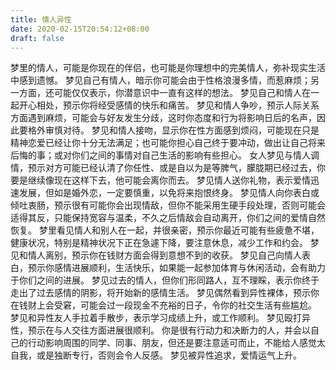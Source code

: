 ```yaml
---
title: 情人异性
date: 2020-02-15T20:54:12+08:00
draft: false
---
```


梦里的情人，可能是你现在的伴侣，也可能是你理想中的完美情人，弥补现实生活中感到遗憾。
梦见自己有情人，暗示你可能会由于性格浪漫多情，而惹麻烦；另一方面，还可能仅仅表示，你潜意识中一直有这样的想法。
梦见自己和情人在一起开心相处，预示你将经受感情的快乐和痛苦。
梦见和情人争吵，预示人际关系方面遇到麻烦，可能会与好友发生分歧，这时你态度和行为将影响日后的名声，因此要格外审慎对待。
梦见和情人接吻，显示你在性方面感到烦闷，可能现在只是精神恋爱已经让你十分无法满足；也可能你担心自己终于要冲动，做出让自己将来后悔的事；或对你们之间的事情对自己生活的影响有些担心。
女人梦见与情人调情，预示对方可能已经认清了你任性、或是自以为是等脾气，朦胧期已经过去，你要是继续像现在这样下去，他可能会离你而去。
梦见情人送你礼物，表示爱情迅速发展，但如是婚外恋，一定要慎重，以免将来抱恨终身。
梦见情人向你表白或倾吐衷肠，预示很有可能你会出现情敌，但你不能采用生硬手段处理，否则可能会适得其反，只能保持宽容与温柔，不久之后情敌会自动离开，你们之间的爱情自然恢复。
梦里看见情人和别人在一起，并很亲密，预示你最近可能有些疲惫不堪，健康状况，特别是精神状况下正在急遽下降，要注意休息，减少工作和约会。
梦见和情人离别，预示你在钱财方面会得到意想不到的收获。
梦见自己向情人表白，预示你感情进展顺利，生活快乐，如果能一起参加体育与休闲活动，会有助力于你们之间的进展。
梦见过去的情人，但你们形同路人，互不理睬，表示你终于走出了过去感情的阴影，将开始新的感情生活。
梦见偶然看到异性裸体，预示你在钱财上会受窘，可能会过一段现金不充裕的日子，令你的社交生活有些尴尬。
梦见和异性友人手拉着手散步，表示学习成绩上升，或工作顺利。
梦见殴打异性，预示在与人交往方面进展很顺利。
你是很有行动力和决断力的人，并会以自己的行动影响周围的同学、同事、朋友，但还是要注意适可而止，不能给人感觉太自我，或是独断专行，否则会令人反感。
梦见被异性追求，爱情运气上升。
